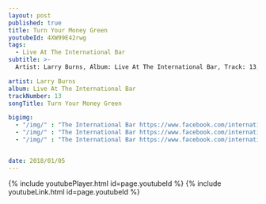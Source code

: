 ```yaml
---
layout: post
published: true
title: Turn Your Money Green
youtubeId: 4XW99E42rwg
tags:
  - Live At The International Bar
subtitle: >-
  Artist: Larry Burns, Album: Live At The International Bar, Track: 13, Title: Turn Your Money Green

artist: Larry Burns
album: Live At The International Bar
trackNumber: 13
songTitle: Turn Your Money Green

bigimg:
  - "/img/" : "The International Bar https://www.facebook.com/internationalbardublin/"
  - "/img/" : "The International Bar https://www.facebook.com/internationalbardublin/"
  - "/img/" : "The International Bar https://www.facebook.com/internationalbardublin/"


date: 2018/01/05
---
```

{% include youtubePlayer.html id=page.youtubeId %}
{% include youtubeLink.html id=page.youtubeId %}

